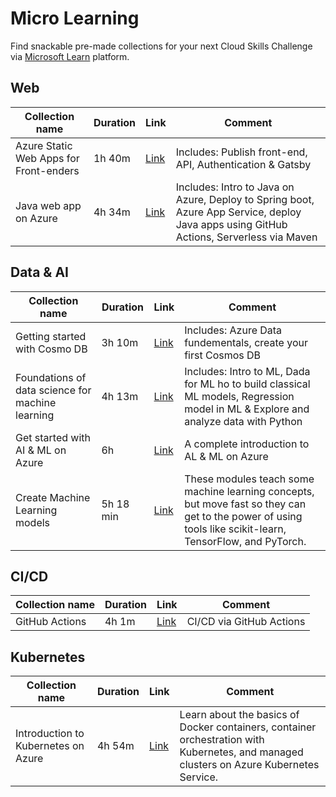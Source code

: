 # Micro Learning
Find snackable pre-made collections for your next Cloud Skills Challenge via [Microsoft Learn](https://docs.microsoft.com/en-us/learn/) platform. 

## Web
| Collection name | Duration | Link | Comment |
| --- | --- | --- | --- |
| Azure Static Web Apps for Front-enders | 1h 40m | [Link](https://docs.microsoft.com/en-us/users/sherrylist/collections/w7xxhp8eqgqd38)| Includes: Publish front-end, API, Authentication & Gatsby |
| Java web app on Azure | 4h 34m | [Link](https://docs.microsoft.com/en-us/users/sherrylist/collections/77eeh7g8q51ykq)| Includes: Intro to Java on Azure, Deploy to Spring boot, Azure App Service, deploy Java apps using GitHub Actions, Serverless via Maven |


<!-- Copy/paste this template: | Collection_NAME | Duration (Xh Xm) | URL | Comments about the collection/Learning path | -->


## Data & AI

| Collection name | Duration | Link | Comment |
| --- | --- | --- | --- |
| Getting started with Cosmo DB | 3h 10m | [Link](https://docs.microsoft.com/en-us/users/sherrylist/collections/y377fjg43qppx1) | Includes: Azure Data fundementals, create your first Cosmos DB|
| Foundations of data science for machine learning | 4h 13m | [Link](https://docs.microsoft.com/en-us/users/sherrylist/collections/5x55b3343pw6de?source=learn) | Includes: Intro  to ML, Dada for ML ho to build classical ML models, Regression model in ML & Explore and analyze data with Python |
| Get started with AI & ML on Azure | 6h | [Link](https://docs.microsoft.com/en-us/users/sherrylist/collections/zn44a44y7gzyex) | A complete introduction to AL & ML on Azure| 
| Create Machine Learning models | 5h 18 min | [Link](https://docs.microsoft.com/en-us/users/henkboelman/collections/88kcgeyox1nqz) | These modules teach some machine learning concepts, but move fast so they can get to the power of using tools like scikit-learn, TensorFlow, and PyTorch. |



<!-- Copy/paste this template: | Collection_NAME | Duration (Xh Xm) | URL | Comments about the collection/Learning path | -->

## CI/CD
| Collection name | Duration | Link | Comment |
| --- | --- | --- | --- |
| GitHub Actions | 4h 1m | [Link](https://docs.microsoft.com/en-us/users/sherrylist/collections/g6jjs0x78nq332) | CI/CD via GitHub Actions | 

<!-- Copy/paste this template: | Collection_NAME | Duration (Xh Xm) | URL | Comments about the collection/Learning path | -->

## Kubernetes
| Collection name | Duration | Link | Comment |
| --- | --- | --- | --- |
| Introduction to Kubernetes on Azure | 4h 54m | [Link](https://docs.microsoft.com/en-us/learn/paths/intro-to-kubernetes-on-azure/)| Learn about the basics of Docker containers, container orchestration with Kubernetes, and managed clusters on Azure Kubernetes Service.|

<!-- Copy/paste this template: | Collection_NAME | Duration (Xh Xm) | URL | Comments about the collection/Learning path | -->

